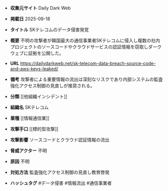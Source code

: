 - **収集元サイト**
Daily Dark Web

- **掲載日**
2025-09-18

- **タイトル**
SKテレコムのデータ侵害発覚

- **概要**
不明の攻撃者が韓国最大の通信事業者SKテレコムに侵入し複数の社内プロジェクトのソースコードやクラウドサービスの認証情報を窃取しダークウェブに証拠を公開した。

- **URL**
https://dailydarkweb.net/sk-telecom-data-breach-source-code-and-aws-keys-leaked/

- **備考**
攻撃者による重要情報の流出は深刻なリスクであり内部システムの監査強化アクセス制御の見直しが推奨される。

- **分類**
[[他組織インシデント]]

- **組織名**
SKテレコム

- **業種**
[[情報通信業]]

- **攻撃手口**
[[標的型攻撃]]

- **攻撃影響**
ソースコードとクラウド認証情報の流出

- **脅威アクター**
不明

- **原因**
不明

- **対処方法**
監査強化アクセス制御の見直し教育啓発

- **ハッシュタグ**
#データ侵害 #情報流出 #通信事業者

